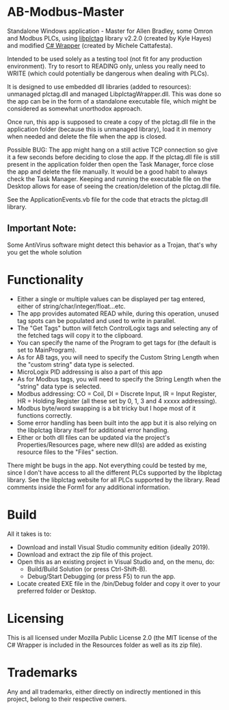 # AB-Modbus-Master
Standalone Windows application - Master for Allen Bradley, some Omron and Modbus PLCs, using [libplctag](https://github.com/libplctag/libplctag) library v2.2.0 (created by Kyle Hayes) and modified [C# Wrapper](https://github.com/mesta1/libplctag-csharp) (created by Michele Cattafesta).

Intended to be used solely as a testing tool (not fit for any production environment).
Try to resort to READING only, unless you really need to WRITE (which could potentially be dangerous when dealing with PLCs).

It is designed to use embedded dll libraries (added to resources): unmanaged plctag.dll and managed LibplctagWrapper.dll.
This was done so the app can be in the form of a standalone executable file, which might be considered as somewhat unorthodox approach.

Once run, this app is supposed to create a copy of the plctag.dll file in the application folder (because this is unmanaged library), load it in memory when needed and delete the file when the app is closed.

Possible BUG: The app might hang on a still active TCP connection so give it a few seconds before deciding to close the app.
If the plctag.dll file is still present in the application folder then open the Task Manager, force close the app and delete the file manually.
It would be a good habit to always check the Task Manager.
Keeping and running the executable file on the Desktop allows for ease of seeing the creation/deletion of the plctag.dll file.

See the ApplicationEvents.vb file for the code that etracts the plctag.dll library.

## Important Note:
Some AntiVirus software might detect this behavior as a Trojan, that's why you get the whole solution

# Functionality
- Either a single or multiple values can be displayed per tag entered, either of string/char/integer/float...etc.
- The app provides automated READ while, during this operation, unused tag spots can be populated and used to write in parallel.
- The "Get Tags" button will fetch ControlLogix tags and selecting any of the fetched tags will copy it to the clipboard.
- You can specify the name of the Program to get tags for (the default is set to MainProgram).
- As for AB tags, you will need to specify the Custom String Length when the "custom string" data type is selected.
- MicroLogix PID addressing is also a part of this app
- As for Modbus tags, you will need to specify the String Length when the "string" data type is selected.
- Modbus addressing: CO = Coil, DI = Discrete Input, IR = Input Register, HR = Holding Register (all these set by 0, 1, 3 and 4 xxxxx addressing).
- Modbus byte/word swapping is a bit tricky but I hope most of it functions correctly.
- Some error handling has been built into the app but it is also relying on the libplctag library itself for additional error handling.
- Either or both dll files can be updated via the project's Properties/Resources page, where new dll(s) are added as existing resource files to the "Files" section.

There might be bugs in the app. Not everything could be tested by me, since I don't have access to all the different PLCs supported by the libplctag library. See the libplctag website for all PLCs supported by the library. Read comments inside the Form1 for any additional information.

# Build
All it takes is to:

- Download and install Visual Studio community edition (ideally 2019).
- Download and extract the zip file of this project.
- Open this as an existing project in Visual Studio and, on the menu, do:
  - Build/Build Solution (or press Ctrl-Shift-B).
  - Debug/Start Debugging (or press F5) to run the app.
- Locate created EXE file in the /bin/Debug folder and copy it over to your preferred folder or Desktop.

# Licensing
This is all licensed under Mozilla Public License 2.0 (the MIT license of the C# Wrapper is included in the Resources folder as well as its zip file).

# Trademarks
Any and all trademarks, either directly on indirectly mentioned in this project, belong to their respective owners.
